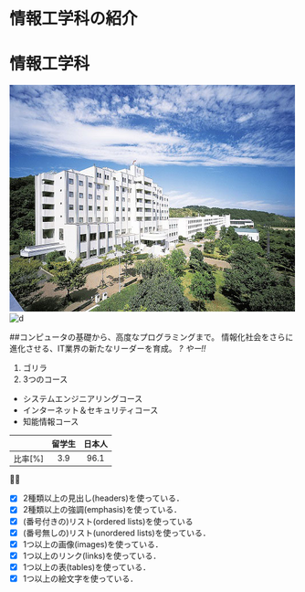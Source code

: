 # 情報工学科の紹介
<!-- Markdown記法を使って学科の紹介ページを作る -->
# 情報工学科
![TakushokuUniversity](hachioji.jpg "八王子国際キャンパス")
![d](https://feng.takushoku-u.ac.jp/albums/abm00004330.jpg "情報工学科")
   

##コンピュータの基礎から、高度なプログラミングまで。
情報化社会をさらに進化させる、IT業界の新たなリーダーを育成。
*?*
*やー!!*
1. ゴリラ
1. 3つのコース
- システムエンジニアリングコース
- インターネット＆セキュリティコース
- 知能情報コース
   
||留学生|日本人|
|:---|:---:|:---:|
| 比率[%] | 3.9 | 96.1 |

:dolls::gift_heart:


<!-- この部分より上に記述を追加して下のチェックボックスで確認する -->
- [x] 2種類以上の見出し(headers)を使っている．
- [x] 2種類以上の強調(emphasis)を使っている．
- [x] (番号付きの)リスト(ordered lists)を使っている
- [x] (番号無しの)リスト(unordered lists)を使っている．
- [x] 1つ以上の画像(images)を使っている．
- [x] 1つ以上のリンク(links)を使っている．
- [x] 1つ以上の表(tables)を使っている．
- [x] 1つ以上の絵文字を使っている．

